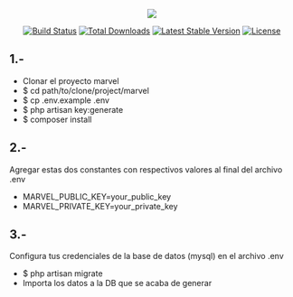 <p align="center"><img src="https://laravel.com/assets/img/components/logo-laravel.svg"></p>

<p align="center">
<a href="https://travis-ci.org/laravel/framework"><img src="https://travis-ci.org/laravel/framework.svg" alt="Build Status"></a>
<a href="https://packagist.org/packages/laravel/framework"><img src="https://poser.pugx.org/laravel/framework/d/total.svg" alt="Total Downloads"></a>
<a href="https://packagist.org/packages/laravel/framework"><img src="https://poser.pugx.org/laravel/framework/v/stable.svg" alt="Latest Stable Version"></a>
<a href="https://packagist.org/packages/laravel/framework"><img src="https://poser.pugx.org/laravel/framework/license.svg" alt="License"></a>
</p>

## 1.-

- Clonar el proyecto marvel
- $ cd path/to/clone/project/marvel
- $ cp .env.example .env
- $ php artisan key:generate
- $ composer install

## 2.-

Agregar estas dos constantes con respectivos valores al final del archivo .env

- MARVEL_PUBLIC_KEY=your_public_key
- MARVEL_PRIVATE_KEY=your_private_key

## 3.-

Configura tus credenciales de la base de datos (mysql) en el archivo .env

- $ php artisan migrate
- Importa los datos a la DB que se acaba de generar